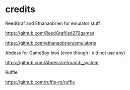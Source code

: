 # credits
ReedGraf and Ethanaobrien for emulator stuff

https://github.com/ReedGraf/isd279games

https://github.com/ethanaobrien/emulatorjs

Abdess for GameBoy bios (even though I did not use any)

https://github.com/Abdess/retroarch_system

Ruffle

https://github.com/ruffle-rs/ruffle

